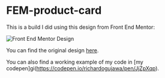 # FEM-product-card
This is a build I did using this design from Front End Mentor:

![Front End Mentor Design](https://res.cloudinary.com/dz209s6jk/image/upload/v1658144705/Challenges/fvv3coes3vm7ndnw6tml.jpg)

You can find the original design [here](https://www.frontendmentor.io/challenges/product-preview-card-component-GO7UmttRfa).

You can also find a working example of my code in [my codepen]gi(https://codepen.io/richardogujawa/pen/JjZpXqp).